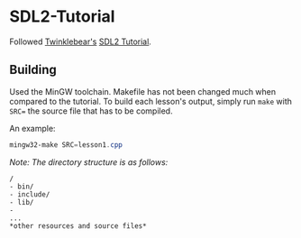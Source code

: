 # SDL2-Tutorial

Followed [Twinklebear's](https://github.com/Twinklebear) [SDL2 Tutorial](https://www.willusher.io/pages/sdl2/).

## Building

Used the MinGW toolchain. Makefile has not been changed much when compared to the tutorial. To build each lesson's output, simply run `make` with `SRC=` the source file that has to be compiled.

An example:
```PowerShell
mingw32-make SRC=lesson1.cpp
```

*Note: The directory structure is as follows:*

```
/
- bin/
- include/
- lib/
-
...
*other resources and source files*
```